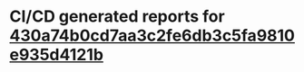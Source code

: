 # CI/CD generated reports for [430a74b0cd7aa3c2fe6db3c5fa9810e935d4121b](https://github.com/hydephp/develop/commit/430a74b0cd7aa3c2fe6db3c5fa9810e935d4121b)
